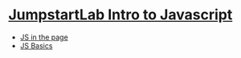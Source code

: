# [JumpstartLab Intro to Javascript](http://tutorials.jumpstartlab.com/)

* [JS in the page](http://tutorials.jumpstartlab.com/projects/javascript/introduction/1-javascript-in-the-page.html)
* [JS
  Basics](http://tutorials.jumpstartlab.com/projects/javascript/introduction/2-javascript-basics.html)
